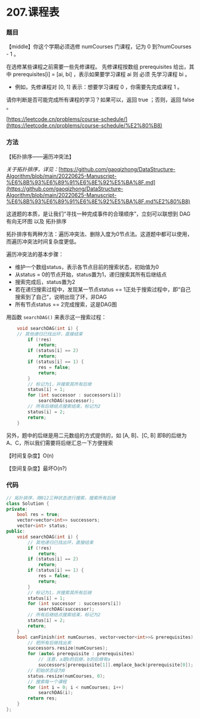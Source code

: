 # 207.课程表

### 题目

【middle】你这个学期必须选修 numCourses 门课程，记为 0 到?numCourses - 1 。

在选修某些课程之前需要一些先修课程。 先修课程按数组 prerequisites 给出，其中 prerequisites[i] = [ai, bi] ，表示如果要学习课程 ai 则 必须 先学习课程 bi 。

- 例如，先修课程对 [0, 1] 表示：想要学习课程 0 ，你需要先完成课程 1 。

请你判断是否可能完成所有课程的学习？如果可以，返回 true ；否则，返回 false 。

[https://leetcode.cn/problems/course-schedule/](https://leetcode.cn/problems/course-schedule/%E2%80%B8)

### 方法

【拓扑排序——遍历冲突法】

*关于拓扑排序，详见：*[https://github.com/gaoqizhong/DataStructure-Algorithm/blob/main/20220625-Manuscript-%E6%8B%93%E6%89%91%E6%8E%92%E5%BA%8F.md](https://github.com/gaoqizhong/DataStructure-Algorithm/blob/main/20220625-Manuscript-%E6%8B%93%E6%89%91%E6%8E%92%E5%BA%8F.md%E2%80%B8)

这道题的本质，是让我们“寻找一种完成事件的合理顺序”，立刻可以联想到 DAG有向无环图 以及 拓扑排序

拓扑排序有两种方法：遍历冲突法、删除入度为0节点法。这道题中都可以使用，而遍历冲突法时间复杂度更低。

遍历冲突法的基本步骤：

- 维护一个数组status，表示各节点目前的搜索状态，初始值为0
- 从status = 0的节点开始，status置为1，递归搜索其所有后继结点
- 搜索完成后，status置为2
- 若在递归搜索过程中，发现某一节点status == 1正处于搜索过程中，即“自己搜索到了自己”，说明出现了环，非DAG
- 所有节点status == 2完成搜索，这是DAG图

用函数 `searchDAG()` 来表示这一搜索过程：

```cpp
    void searchDAG(int i) {
	// 其他递归已找出环，直接结束
        if (!res)
            return;
        if (status[i] == 2)
            return;
        if (status[i] == 1) {
            res = false;
            return;
        }
        // 标记为1，并搜索其所有后继
        status[i] = 1;
        for (int successor : successors[i])
            searchDAG(successor);
        // 所有后继结点搜索结束，标记为2
        status[i] = 2;
        return;
    }
```

另外，题中的后继是用二元数组的方式提供的，如 [A, B]、[C, B] 即B的后继为A、C，所以我们需要将后继汇总一下方便搜索

【时间复杂度】O(n)

【空间复杂度】最坏O(n?)

### 代码

```cpp
// 拓扑排序，用012三种状态进行搜索，搜索所有后继
class Solution {
private:
    bool res = true;
    vector<vector<int>> successors;
    vector<int> status;
public:
    void searchDAG(int i) {
        // 其他递归已找出环，直接结束
        if (!res)
            return;
        if (status[i] == 2)
            return;
        if (status[i] == 1) {
            res = false;
            return;
        }
        // 标记为1，并搜索其所有后继
        status[i] = 1;
        for (int successor : successors[i])
            searchDAG(successor);
        // 所有后继结点搜索结束，标记为2
        status[i] = 2;
        return;
    }
    bool canFinish(int numCourses, vector<vector<int>>& prerequisites) {
        // 把所有后继找出来
        successors.resize(numCourses);
        for (auto& prerequisite : prerequisites)
            // 注意，a是b的后继，b的后继有a
            successors[prerequisite[1]].emplace_back(prerequisite[0]);   
        // 初始状态设为0
        status.resize(numCourses, 0);
        // 搜索每一个课程
        for (int i = 0; i < numCourses; i++)
            searchDAG(i);
        return res;
    }
};
```
